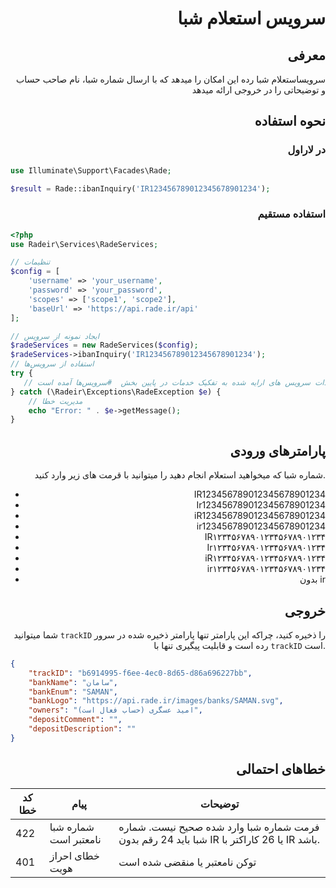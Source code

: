 <div align="right">

# سرویس استعلام شبا

## معرفی
سرویساستعلام شبا رده این امکان را میدهد که با ارسال شماره شبا، نام صاحب حساب و توضیحاتی را در خروجی ارائه میدهد

## نحوه استفاده

### در لاراول
</div>
<div align="left">

```php
use Illuminate\Support\Facades\Rade;

$result = Rade::ibanInquiry('IR123456789012345678901234');
```

</div>
<div align="right">

### استفاده مستقیم

</div>
<div align="left">

```php
<?php
use Radeir\Services\RadeServices;

// تنظیمات
$config = [
    'username' => 'your_username',
    'password' => 'your_password',
    'scopes' => ['scope1', 'scope2'],
    'baseUrl' => 'https://api.rade.ir/api'
];

// ایجاد نمونه از سرویس
$radeServices = new RadeServices($config);
$radeServices->ibanInquiry('IR123456789012345678901234');
// استفاده از سرویس‌ها
try {
   // مستندات سرویس های ارایه شده به تفکیک خدمات در پایین بخش  #سرویس‌ها آمده است
} catch (\Radeir\Exceptions\RadeException $e) {
    // مدیریت خطا
    echo "Error: " . $e->getMessage();
}
```

</div>
<div align="right">

## پارامترهای ورودی

شماره شبا که میخواهید استعلام انجام دهید را میتوانید با قرمت های زیر وارد کنید.

- IR123456789012345678901234
- Ir123456789012345678901234
- iR123456789012345678901234
- ir123456789012345678901234
- IR۱۲۳۴۵۶۷۸۹۰۱۲۳۴۵۶۷۸۹۰۱۲۳۴
- Ir۱۲۳۴۵۶۷۸۹۰۱۲۳۴۵۶۷۸۹۰۱۲۳۴
- iR۱۲۳۴۵۶۷۸۹۰۱۲۳۴۵۶۷۸۹۰۱۲۳۴
- ir۱۲۳۴۵۶۷۸۹۰۱۲۳۴۵۶۷۸۹۰۱۲۳۴
- بدون ir



## خروجی

شما میتوانید `trackID` را ذخیره کنید، چراکه این پارامتر تنها پارامتر ذخیره شده در سرور رده است و قابلیت پیگیری تنها با `trackID` است.

</div>
<div align="left">

```json
{
	"trackID": "b6914995-f6ee-4ec0-8d65-d86a696227bb",
	"bankName": "سامان",
	"bankEnum": "SAMAN",
	"bankLogo": "https://api.rade.ir/images/banks/SAMAN.svg",
	"owners": "امید عسگری (حساب فعال است)",
	"depositComment": "",
	"depositDescription": ""
}
```

</div>
<div align="right">

## خطاهای احتمالی

| کد خطا | پیام | توضیحات                                           |
|--------|------|---------------------------------------------------|
| 422    | شماره شبا نامعتبر است | فرمت شماره شبا وارد شده صحیح نیست. شماره شبا باید 24 رقم بدون IR یا 26 کاراکتر با IR باشد. |
| 401    | خطای احراز هویت | توکن نامعتبر یا منقضی شده است                     |

</div>

